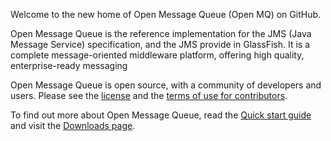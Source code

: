 Welcome to the new home of Open Message Queue (Open MQ) on GitHub.

Open Message Queue is the reference implementation for the JMS (Java Message Service) specification,
and the JMS provide in GlassFish. It is a complete message-oriented middleware platform, offering high quality,
enterprise-ready messaging 

Open Message Queue is open source, with a community of developers and users. Please see the [license](LICENSE) and the [terms of use for contributors](CONTRIBUTING).

To find out more about Open Message Queue, read the  [Quick start guide](Overview.md) and visit the [Downloads page](Downloads.md).